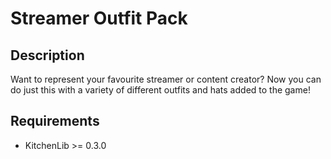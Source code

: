 # Streamer Outfit Pack

## Description

Want to represent your favourite streamer or content creator?
Now you can do just this with a variety of different outfits and hats added to the game!

## Requirements

- KitchenLib >= 0.3.0